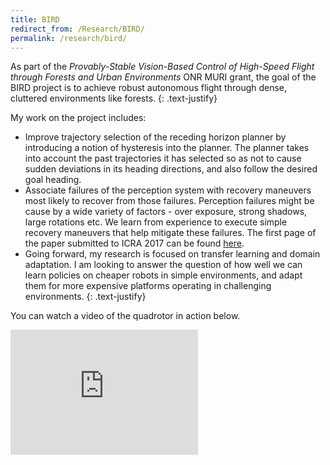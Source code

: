 ```yaml
---
title: BIRD
redirect_from: /Research/BIRD/
permalink: /research/bird/
---
```

As part of the *Provably-Stable Vision-Based Control of High-Speed Flight through Forests and Urban Environments* ONR MURI grant, the goal of the BIRD project is to achieve robust autonomous flight through dense, cluttered environments like forests.
{: .text-justify}

My work on the project includes:

- Improve trajectory selection of the receding horizon planner by introducing a notion of hysteresis into the planner. The planner takes into account the past trajectories it has selected so as not to cause sudden deviations in its heading directions, and also follow the desired goal heading.
- Associate failures of the perception system with recovery maneuvers most likely to recover from those failures. Perception failures might be cause by a wide variety of factors - over exposure, strong shadows, large rotations etc. We learn from experience to execute simple recovery maneuvers that help mitigate these failures. The first page of the paper submitted to ICRA 2017 can be found <a href="/docs/ICRA_page_1.pdf" target="_blank">here</a>.
- Going forward, my research is focused on transfer learning and domain adaptation. I am looking to answer the question of how well we can learn policies on cheaper robots in simple environments, and adapt them for more expensive platforms operating in challenging environments.
{: .text-justify}

You can watch a video of the quadrotor in action below.
<iframe height="200" src="https://www.youtube.com/embed/OHvjQklxypU" frameborder="0" allowfullscreen></iframe>